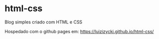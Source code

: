 # html-css
Blog simples criado com HTML e CSS

Hospedado com o github pages em: https://luizizycki.github.io/html-css/
